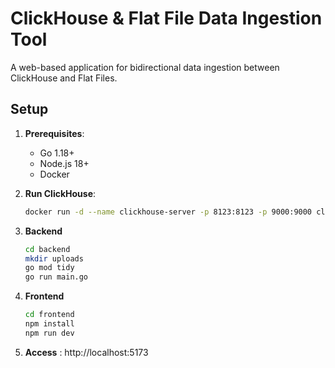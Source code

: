 # ClickHouse & Flat File Data Ingestion Tool

A web-based application for bidirectional data ingestion between ClickHouse and Flat Files.

## Setup

1. **Prerequisites**:
   - Go 1.18+
   - Node.js 18+
   - Docker

2. **Run ClickHouse**:
   ```bash
   docker run -d --name clickhouse-server -p 8123:8123 -p 9000:9000 clickhouse/clickhouse-server

3. **Backend**
    ```bash
    cd backend
    mkdir uploads
    go mod tidy
    go run main.go

4. **Frontend**
    ```bash
    cd frontend
    npm install
    npm run dev

5. **Access** : http://localhost:5173
